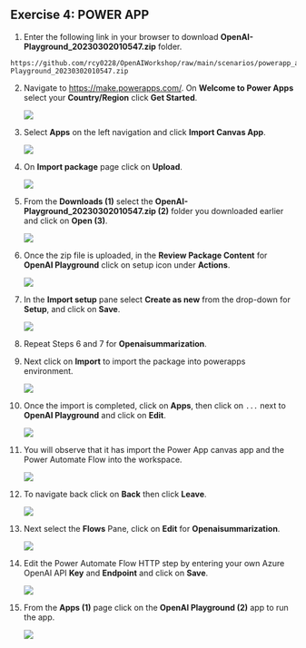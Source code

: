 
## Exercise 4: POWER APP

1. Enter the following link in your browser to download **OpenAI-Playground_20230302010547.zip** folder.

```
https://github.com/rcy0228/OpenAIWorkshop/raw/main/scenarios/powerapp_and_python/powerapp/OpenAI-Playground_20230302010547.zip
```

2. Navigate to https://make.powerapps.com/. On **Welcome to Power Apps** select your **Country/Region** click **Get Started**. 

   ![](./images/welcome.png)
    
3. Select **Apps** on the left navigation and click **Import Canvas App**. 

    ![](./images/import-canvas.png)

4. On **Import package** page click on **Upload**.

    ![](./images/upload-importpackage.png)

5. From the **Downloads (1)** select the **OpenAI-Playground_20230302010547.zip (2)** folder you downloaded earlier and click on **Open (3)**.

     ![](./images/upload-openai-playground.png)

6. Once the zip file is uploaded, in the **Review Package Content** for **OpenAI Playground** click on setup icon under **Actions**. 

     ![](./images/review-package-content.png)

7. In the **Import setup** pane select **Create as new** from the drop-down for **Setup**, and click on **Save**.

      ![](./images/import-setup.png)

8.  Repeat Steps 6 and 7 for **Openaisummarization**.

9. Next click on **Import** to import the package into powerapps environment.  

     ![](./images/import-openai-package.png)

10. Once the import is completed, click on **Apps**, then click on `...` next to **OpenAI Playground** and click on **Edit**.

      ![](./images/open-ai-apps.png)

11. You will observe that it has import the Power App canvas app and the Power Automate Flow into the workspace.

      ![](./images/gpt-3.png)

12. To navigate back click on **Back** then click **Leave**.

      ![](./images/exit-openai-powerapp.png)

13. Next select the **Flows** Pane, click on **Edit** for **Openaisummarization**.

      ![](./images/open-ai-flows.png)

14. Edit the Power Automate Flow HTTP step by entering your own Azure OpenAI API **Key** and **Endpoint** and click on **Save**.

      ![](./images/endpoint-key.png)

15. From the **Apps (1)** page click on the **OpenAI Playground (2)** app to run the app.

     ![](./images/runpowerapp-1.png)
